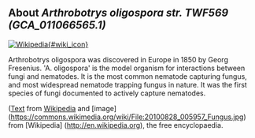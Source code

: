 
About *Arthrobotrys oligospora str. TWF569 (GCA\_011066565.1)* 
--------------------------------------------------------------

[![Wikipedia](/img/wikipedia_logo_v2_en.png){#wiki_icon}](http://en.wikipedia.org/wiki/Arthrobotrys_oligospora)

Arthrobotrys oligospora was discovered in Europe in 1850 by Georg Fresenius. 'A.
oligospora' is the model organism for interactions between fungi and nematodes.
It is the most common nematode capturing fungus, and most widespread nematode
trapping fungus in nature. It was the first species of fungi documented to
actively capture nematodes.

([Text](http://en.wikipedia.org/wiki/Arthrobotrys_oligospora) from [Wikipedia](http://en.wikipedia.org/) 
and [image] (https://commons.wikimedia.org/wiki/File:20100828_005957_Fungus.jpg) from [Wikipedia] (http://en.wikipedia.org), the free encyclopaedia.
